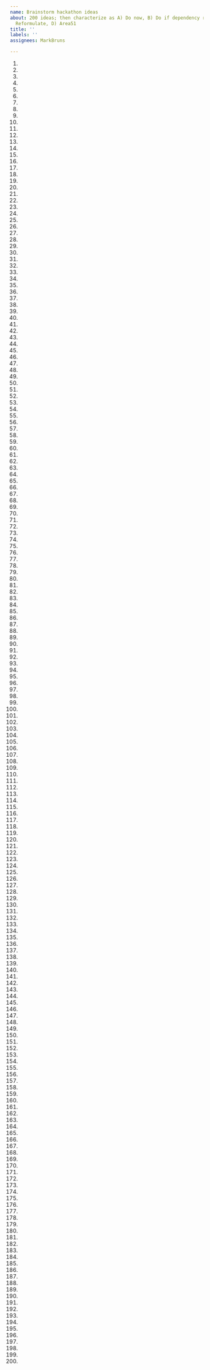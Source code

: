 ```yaml
---
name: Brainstorm hackathon ideas
about: 200 ideas; then characterize as A) Do now, B) Do if dependency resolved, C)
  Reformulate, D) Area51
title: ''
labels: ''
assignees: MarkBruns

---
```


1) 

2) 

3) 

4) 

5) 

6) 

7) 

8) 

9) 

10) 

11) 

12) 

13) 

14) 

15) 

16) 

17) 

18) 

19) 

20) 

21) 

22) 

23) 

24) 

25) 

26) 

27) 

28) 

29) 

30) 

31) 

32) 

33) 

34) 

35) 

36) 

37) 

38) 

39) 

40) 

41) 

42) 

43) 

44) 

45) 

46) 

47) 

48) 

49) 

50) 

51) 

52) 

53) 

54) 

55) 

56) 

57) 

58) 

59) 

60) 

61) 

62) 

63) 

64) 

65) 

66) 

67) 

68) 

69) 

70) 

71) 

72) 

73) 

74) 

75) 

76) 

77) 

78) 

79) 

80) 

81) 

82) 

83) 

84) 

85) 

86) 

87) 

88) 

89) 

90) 

91) 

92) 

93) 

94) 

95) 

96) 

97) 

98) 

99) 

100)

101) 

102) 

103) 

104) 

105) 

106) 

107) 

108)

109)

110)

111)

112)

113)

114)

115)

116)

117)

118)

119)

120) 

21)

122)

123)

124)

125)

126)

127)

128)

129)

130)

131)

132)

133)

134)

135)

136)

137)

138)

139)

140) 

141)

142)

143)

144)

145)

146)

147)

148)

149)

150)

151)

152)

153)

154)

155)

156)

157)

158)

159)

160) 

161)

162)

163)

164)

165)

166)

167)

168)

169)

170)

171)

172)

173)

174)

175)

176)

177)

178)

179)

180) 

181)

182)

183)

184)

185)

186)

187)

188)

189)

190)

191)

192)

193)

194)

195)

196)

197)

198)

199) 

200)
